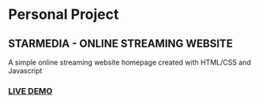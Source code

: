 # Personal Project 
## STARMEDIA - ONLINE STREAMING WEBSITE

A simple online streaming website homepage created with HTML/CSS and Javascript

### <a href="https://agitated-jackson-fd0907.netlify.app/"> LIVE DEMO </a>
